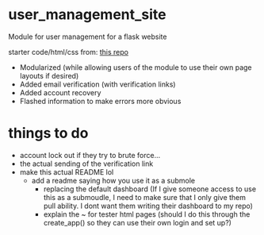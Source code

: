 # user_management_site
Module for user management for a flask website

starter code/html/css from: [this repo](https://github.com/PrettyPrinted/youtube_video_code/tree/master/2017/03/03/Build%20a%20User%20Login%20System%20With%20Flask-Login%2C%20Flask-WTForms%2C%20Flask-Bootstrap%2C%20and%20Flask-SQLAlchemy/building_user_login_system/finish)
- Modularized (while allowing users of the module to use their own page layouts if desired)
- Added email verification (with verification links)
- Added account recovery
- Flashed information to make errors more obvious

# things to do
- account lock out if they try to brute force...
- the actual sending of the verification link
- make this actual README lol
    - add a readme saying how you use it as a submole
		- replacing the default dashboard (If I give someone access to use this as a submoudle, I need to make sure that I only give them pull ability. I dont want them writing their dashboard to my repo)
        - explain the ~ for tester html pages (should I do this through the create_app() so they can use their own login and set up?)